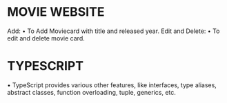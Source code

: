 # MOVIE WEBSITE

Add: • To Add Moviecard with title and released year. Edit and Delete: • To edit and delete movie card.

# TYPESCRIPT

• TypeScript provides various other features, like interfaces, type aliases, abstract classes, function overloading, tuple, generics, etc.
